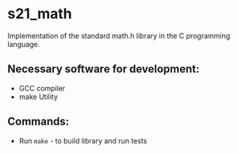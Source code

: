 # s21_math
Implementation of the standard math.h library in the C programming language.
## Necessary software for development:
- GCC compiler
- make Utility
## Commands:
- Run `make` - to build library and run tests
